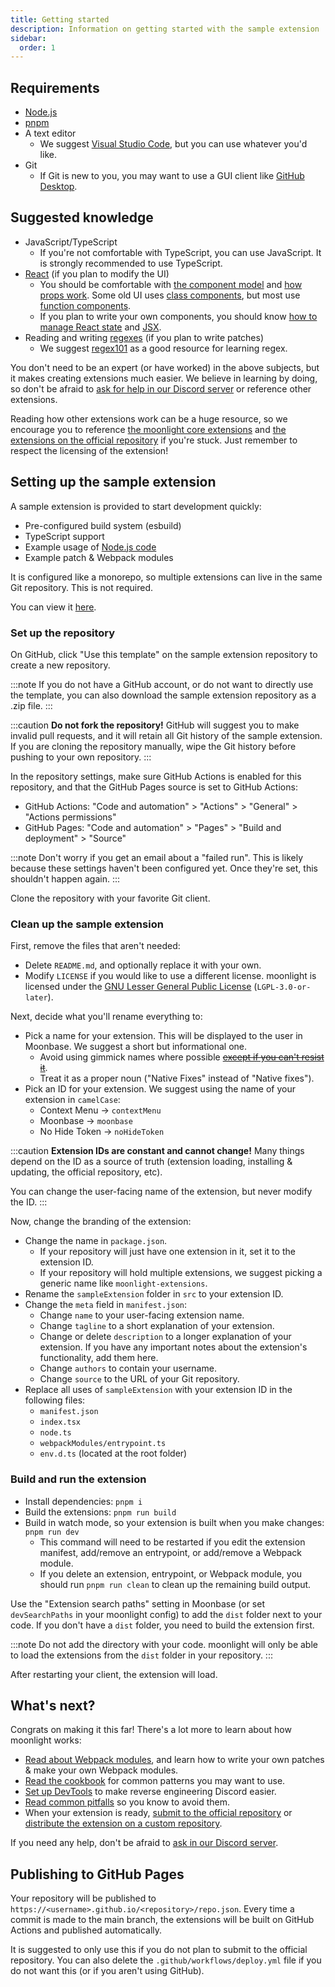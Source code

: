 ```yaml
---
title: Getting started
description: Information on getting started with the sample extension
sidebar:
  order: 1
---
```


## Requirements

- [Node.js](https://nodejs.org/en)
- [pnpm](https://pnpm.io)
- A text editor
  - We suggest [Visual Studio Code](https://code.visualstudio.com/), but you can use whatever you'd like.
- Git
  - If Git is new to you, you may want to use a GUI client like [GitHub Desktop](https://github.com/apps/desktop).

## Suggested knowledge

- JavaScript/TypeScript
  - If you're not comfortable with TypeScript, you can use JavaScript. It is strongly recommended to use TypeScript.
- [React](https://react.dev/) (if you plan to modify the UI)
  - You should be comfortable with [the component model](https://react.dev/learn/your-first-component) and [how props work](https://react.dev/learn/passing-props-to-a-component). Some old UI uses [class components](https://react.dev/reference/react/Component), but most use [function components](https://react.dev/learn/your-first-component#defining-a-component).
  - If you plan to write your own components, you should know [how to manage React state](https://react.dev/learn/managing-state) and [JSX](https://react.dev/learn/writing-markup-with-jsx).
- Reading and writing [regexes](https://en.wikipedia.org/wiki/Regular_expression) (if you plan to write patches)
  - We suggest [regex101](https://regex101.com/) as a good resource for learning regex.

You don't need to be an expert (or have worked) in the above subjects, but it makes creating extensions much easier. We believe in learning by doing, so don't be afraid to [ask for help in our Discord server](https://discord.gg/FdZBTFCP6F) or reference other extensions.

Reading how other extensions work can be a huge resource, so we encourage you to reference [the moonlight core extensions](https://github.com/moonlight-mod/moonlight/tree/main/packages/core-extensions/src) and [the extensions on the official repository](https://github.com/moonlight-mod/extensions/tree/main/exts) if you're stuck. Just remember to respect the licensing of the extension!

## Setting up the sample extension

A sample extension is provided to start development quickly:

- Pre-configured build system (esbuild)
- TypeScript support
- Example usage of [Node.js code](/ext-dev/cookbook#extension-entrypoints)
- Example patch & Webpack modules

It is configured like a monorepo, so multiple extensions can live in the same Git repository. This is not required.

You can view it [here](https://github.com/moonlight-mod/sample-extension).

### Set up the repository

On GitHub, click "Use this template" on the sample extension repository to create a new repository.

:::note
If you do not have a GitHub account, or do not want to directly use the template, you can also download the sample extension repository as a .zip file.
:::

:::caution
**Do not fork the repository!** GitHub will suggest you to make invalid pull requests, and it will retain all Git history of the sample extension. If you are cloning the repository manually, wipe the Git history before pushing to your own repository.
:::

In the repository settings, make sure GitHub Actions is enabled for this repository, and that the GitHub Pages source is set to GitHub Actions:

- GitHub Actions: "Code and automation" > "Actions" > "General" > "Actions permissions"
- GitHub Pages: "Code and automation" > "Pages" > "Build and deployment" > "Source"

:::note
Don't worry if you get an email about a "failed run". This is likely because these settings haven't been configured yet. Once they're set, this shouldn't happen again.
:::

Clone the repository with your favorite Git client.

### Clean up the sample extension

First, remove the files that aren't needed:

- Delete `README.md`, and optionally replace it with your own.
- Modify `LICENSE` if you would like to use a different license. moonlight is licensed under the [GNU Lesser General Public License](https://www.gnu.org/licenses/lgpl-3.0.html) (`LGPL-3.0-or-later`).

Next, decide what you'll rename everything to:

- Pick a name for your extension. This will be displayed to the user in Moonbase. We suggest a short but informational one.
  - Avoid using gimmick names where possible ~~[except if you can't resist it](https://github.com/moonlight-mod/moonlight/tree/main/packages/core-extensions/src/spacepack)~~.
  - Treat it as a proper noun ("Native Fixes" instead of "Native fixes").
- Pick an ID for your extension. We suggest using the name of your extension in `camelCase`:
  - Context Menu -> `contextMenu`
  - Moonbase -> `moonbase`
  - No Hide Token -> `noHideToken`

:::caution
**Extension IDs are constant and cannot change!** Many things depend on the ID as a source of truth (extension loading, installing & updating, the official repository, etc).

You can change the user-facing name of the extension, but never modify the ID.
:::

Now, change the branding of the extension:

- Change the name in `package.json`.
  - If your repository will just have one extension in it, set it to the extension ID.
  - If your repository will hold multiple extensions, we suggest picking a generic name like `moonlight-extensions`.
- Rename the `sampleExtension` folder in `src` to your extension ID.
- Change the `meta` field in `manifest.json`:
  - Change `name` to your user-facing extension name.
  - Change `tagline` to a short explanation of your extension.
  - Change or delete `description` to a longer explanation of your extension. If you have any important notes about the extension's functionality, add them here.
  - Change `authors` to contain your username.
  - Change `source` to the URL of your Git repository.
- Replace all uses of `sampleExtension` with your extension ID in the following files:
  - `manifest.json`
  - `index.tsx`
  - `node.ts`
  - `webpackModules/entrypoint.ts`
  - `env.d.ts` (located at the root folder)

### Build and run the extension

- Install dependencies: `pnpm i`
- Build the extensions: `pnpm run build`
- Build in watch mode, so your extension is built when you make changes: `pnpm run dev`
  - This command will need to be restarted if you edit the extension manifest, add/remove an entrypoint, or add/remove a Webpack module.
  - If you delete an extension, entrypoint, or Webpack module, you should run `pnpm run clean` to clean up the remaining build output.

Use the "Extension search paths" setting in Moonbase (or set `devSearchPaths` in your moonlight config) to add the `dist` folder next to your code. If you don't have a `dist` folder, you need to build the extension first.

:::note
Do not add the directory with your code. moonlight will only be able to load the extensions from the `dist` folder in your repository.
:::

After restarting your client, the extension will load.

## What's next?

Congrats on making it this far! There's a lot more to learn about how moonlight works:

- [Read about Webpack modules](/ext-dev/webpack), and learn how to write your own patches & make your own Webpack modules.
- [Read the cookbook](/ext-dev/cookbook) for common patterns you may want to use.
- [Set up DevTools](/ext-dev/devtools) to make reverse engineering Discord easier.
- [Read common pitfalls](/ext-dev/pitfalls) so you know to avoid them.
- When your extension is ready, [submit to the official repository](/ext-dev/official-repository) or [distribute the extension on a custom repository](#publishing-to-github-pages).

If you need any help, don't be afraid to [ask in our Discord server](https://discord.gg/FdZBTFCP6F).

## Publishing to GitHub Pages

Your repository will be published to `https://<username>.github.io/<repository>/repo.json`. Every time a commit is made to the main branch, the extensions will be built on GitHub Actions and published automatically.

It is suggested to only use this if you do not plan to submit to the official repository. You can also delete the `.github/workflows/deploy.yml` file if you do not want this (or if you aren't using GitHub).
